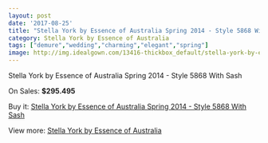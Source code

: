 ```yaml
---
layout: post
date: '2017-08-25'
title: "Stella York by Essence of Australia Spring 2014 - Style 5868 With Sash"
category: Stella York by Essence of Australia
tags: ["demure","wedding","charming","elegant","spring"]
image: http://img.idealgown.com/13416-thickbox_default/stella-york-by-essence-of-australia-spring-2014-style-5868-with-sash.jpg
---
```

Stella York by Essence of Australia Spring 2014 - Style 5868 With Sash

On Sales: **$295.495**
<a href="https://www.idealgown.com/en/stella-york-by-essence-of-australia/5393-stella-york-by-essence-of-australia-spring-2014-style-5868-with-sash.html"><amp-img layout="responsive" width="600" height="600" src="//img.idealgown.com/13416-thickbox_default/stella-york-by-essence-of-australia-spring-2014-style-5868-with-sash.jpg" alt="Stella York by Essence of Australia Spring 2014 - Style 5868 With Sash 0" /></a>
<a href="https://www.idealgown.com/en/stella-york-by-essence-of-australia/5393-stella-york-by-essence-of-australia-spring-2014-style-5868-with-sash.html"><amp-img layout="responsive" width="600" height="600" src="//img.idealgown.com/13418-thickbox_default/stella-york-by-essence-of-australia-spring-2014-style-5868-with-sash.jpg" alt="Stella York by Essence of Australia Spring 2014 - Style 5868 With Sash 1" /></a>
<a href="https://www.idealgown.com/en/stella-york-by-essence-of-australia/5393-stella-york-by-essence-of-australia-spring-2014-style-5868-with-sash.html"><amp-img layout="responsive" width="600" height="600" src="//img.idealgown.com/13417-thickbox_default/stella-york-by-essence-of-australia-spring-2014-style-5868-with-sash.jpg" alt="Stella York by Essence of Australia Spring 2014 - Style 5868 With Sash 2" /></a>

Buy it: [Stella York by Essence of Australia Spring 2014 - Style 5868 With Sash](https://www.idealgown.com/en/stella-york-by-essence-of-australia/5393-stella-york-by-essence-of-australia-spring-2014-style-5868-with-sash.html "Stella York by Essence of Australia Spring 2014 - Style 5868 With Sash")

View more: [Stella York by Essence of Australia](https://www.idealgown.com/en/79-stella-york-by-essence-of-australia "Stella York by Essence of Australia")
